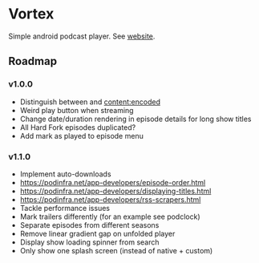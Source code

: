 # Vortex

Simple android podcast player. See [website](https://bogosorter.github.io/vortex/).

## Roadmap

### v1.0.0
- Distinguish between <description> and <content:encoded>
- Weird play button when streaming
- Change date/duration rendering in episode details for long show titles
- All Hard Fork episodes duplicated?
- Add mark as played to episode menu

### v1.1.0
- Implement auto-downloads
- https://podinfra.net/app-developers/episode-order.html
- https://podinfra.net/app-developers/displaying-titles.html
- https://podinfra.net/app-developers/rss-scrapers.html
- Tackle performance issues
- Mark trailers differently (for an example see podclock)
- Separate episodes from different seasons
- Remove linear gradient gap on unfolded player
- Display show loading spinner from search
- Only show one splash screen (instead of native + custom)